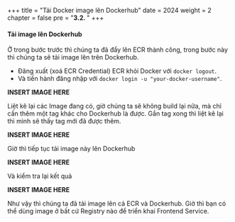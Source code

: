 +++
title = "Tải Docker image lên Dockerhub"
date = 2024
weight = 2
chapter = false
pre = "<b>3.2. </b>"
+++

#### Tải image lên Dockerhub

Ở trong bước trước thì chúng ta đã đẩy lên ECR thành công, trong bước này thì chúng ta sẽ tải image lên trên Dockerhub.

- Đăng xuất (xoá ECR Credential) ECR khỏi Docker với `docker logout`.
- Và tiến hành đăng nhập với `docker login -u "your-docker-username"`.

**INSERT IMAGE HERE**

Liệt kê lại các Image đang có, giờ chúng ta sẽ không build lại nữa, mà chỉ cần thêm một tag khác cho Dockerhub là được. Gắn tag xong thì liệt kê lại thì mình sẽ thấy tag mới đã được thêm.

**INSERT IMAGE HERE**

Giờ thì tiếp tục tải image này lên Dockerhub

**INSERT IMAGE HERE**

Và kiểm tra lại kết quả

**INSERT IMAGE HERE**

Như vậy thì chúng ta đã tải image lên cả ECR và Dockerhub. Giờ thì bạn có thể dùng image ở bất cứ Registry nào để triển khai Frontend Service.
